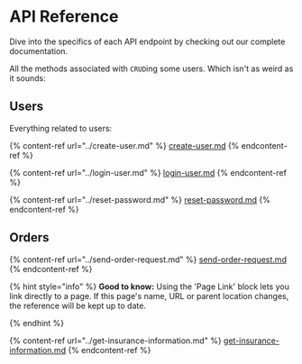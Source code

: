# API Reference

Dive into the specifics of each API endpoint by checking out our complete documentation.

All the methods associated with `CRUD`ing some users. Which isn't as weird as it sounds:

## Users

Everything related to users:

{% content-ref url="../create-user.md" %}
[create-user.md](../create-user.md)
{% endcontent-ref %}

{% content-ref url="../login-user.md" %}
[login-user.md](../login-user.md)
{% endcontent-ref %}

{% content-ref url="../reset-password.md" %}
[reset-password.md](../reset-password.md)
{% endcontent-ref %}

##

## Orders

{% content-ref url="../send-order-request.md" %}
[send-order-request.md](../send-order-request.md)
{% endcontent-ref %}

{% hint style="info" %}
**Good to know:** Using the 'Page Link' block lets you link directly to a page. If this page's name, URL or parent location changes, the reference will be kept up to date.&#x20;


{% endhint %}

{% content-ref url="../get-insurance-information.md" %}
[get-insurance-information.md](../get-insurance-information.md)
{% endcontent-ref %}
